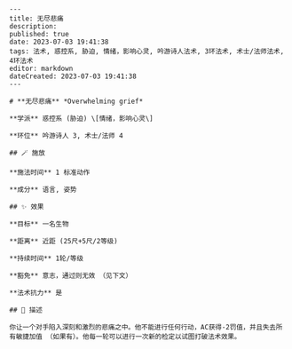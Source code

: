 
    ---
    title: 无尽悲痛
    description: 
    published: true
    date: 2023-07-03 19:41:38
    tags: 法术, 惑控系, 胁迫, 情绪，影响心灵, 吟游诗人法术, 3环法术, 术士/法师法术, 4环法术
    editor: markdown
    dateCreated: 2023-07-03 19:41:38
    ---

    # **无尽悲痛** *Overwhelming grief*

    **学派** 惑控系 (胁迫) \[情绪，影响心灵\] 

    **环位** 吟游诗人 3, 术士/法师 4

    ## 🪄 施放

    **施法时间** 1 标准动作

    **成分** 语言, 姿势

    ## ✨ 效果 

    **目标** 一名生物 

    **距离** 近距 (25尺+5尺/2等级)  

    **持续时间** 1轮/等级 

    **豁免** 意志，通过则无效 （见下文）

    **法术抗力** 是

    ## 📖 描述

    你让一个对手陷入深刻和激烈的悲痛之中。他不能进行任何行动，AC获得-2罚值，并且失去所有敏捷加值 （如果有）。他每一轮可以进行一次新的检定以试图打破法术效果。
    